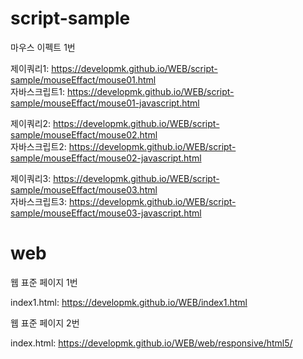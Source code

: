 # script-sample

마우스 이펙트 1번<br>

제이쿼리1: https://developmk.github.io/WEB/script-sample/mouseEffact/mouse01.html<br>
자바스크립트1: https://developmk.github.io/WEB/script-sample/mouseEffact/mouse01-javascript.html<br>

제이쿼리2: https://developmk.github.io/WEB/script-sample/mouseEffact/mouse02.html<br>
자바스크립트2: https://developmk.github.io/WEB/script-sample/mouseEffact/mouse02-javascript.html<br>

제이쿼리3: https://developmk.github.io/WEB/script-sample/mouseEffact/mouse03.html<br>
자바스크립트3: https://developmk.github.io/WEB/script-sample/mouseEffact/mouse03-javascript.html<br>


# web

웹 표준 페이지 1번<br>

index1.html: https://developmk.github.io/WEB/index1.html<br>

웹 표준 페이지 2번<br>

index.html: https://developmk.github.io/WEB/web/responsive/html5/<br>


